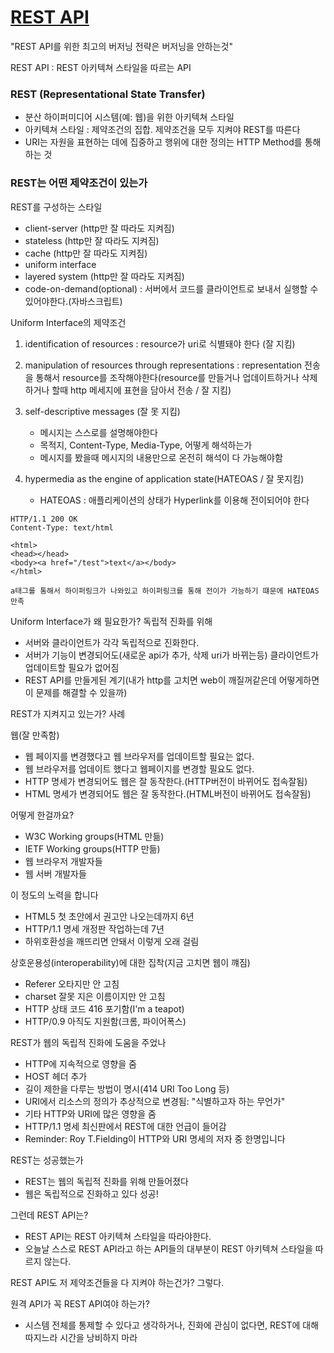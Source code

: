 # [REST API](https://poiemaweb.com/js-rest-api)

"REST API를 위한 최고의 버저닝 전략은 버저닝을 안하는것"

REST API : REST 아키텍쳐 스타일을 따르는 API

### REST (Representational State Transfer)

- 분산 하이퍼미디어 시스템(예: 웹)을 위한 아키텍쳐 스타일
- 아키텍쳐 스타일 : 제약조건의 집합. 제약조건을 모두 지켜야 REST를 따른다
-  URI는 자원을 표현하는 데에 집중하고 행위에 대한 정의는 HTTP Method를 통해 하는 것

### REST는 어떤 제약조건이 있는가

REST를 구성하는 스타일
- client-server (http만 잘 따라도 지켜짐)
- stateless (http만 잘 따라도 지켜짐)
- cache (http만 잘 따라도 지켜짐)
- uniform interface 
- layered system (http만 잘 따라도 지켜짐)
- code-on-demand(optional) : 서버에서 코드를 클라이언트로 보내서 실행할 수 있어야한다.(자바스크립트)

Uniform Interface의 제약조건
1. identification of resources : resource가 uri로 식별돼야 한다 (잘 지킴)
2. manipulation of resources through representations : representation 전송을 통해서 resource를 조작해야한다(resource를 만들거나 업데이트하거나 삭제하거나 할때 http 메세지에 표현을 담아서 전송 / 잘 지킴)
3. self-descriptive messages (잘 못 지킴)
    - 메시지는 스스로를 설명해야한다
    - 목적지, Content-Type, Media-Type, 어떻게 해석하는가
    - 메시지를 봤을때 메시지의 내용만으로 온전히 해석이 다 가능해야함

4. hypermedia as the engine of application state(HATEOAS / 잘 못지킴)
    - HATEOAS : 애플리케이션의 상태가 Hyperlink를 이용해 전이되어야 한다
```
HTTP/1.1 200 OK
Content-Type: text/html

<html>
<head></head>
<body><a href="/test">text</a></body>
</html>

a태그를 통해서 하이퍼링크가 나와있고 하이퍼링크를 통해 전이가 가능하기 떄문에 HATEOAS 만족

```

Uniform Interface가 왜 필요한가?
독립적 진화를 위해
- 서버와 클라이언트가 각각 독립적으로 진화한다. 
- 서버가 기능이 변경되어도(새로운 api가 추가, 삭제 uri가 바뀌는등) 클라이언트가 업데이트할 필요가 없어짐 
- REST API를 만들게된 계기(내가 http를 고치면 web이 깨질꺼같은데 어떻게하면 이 문제를 해결할 수 있을까)

REST가 지켜지고 있는가? 사례

웹(잘 만족함)
- 웹 페이지를 변경했다고 웹 브라우저를 업데이트할 필요는 없다.
- 웹 브라우저를 업데이트 했다고 웹페이지를 변경할 필요도 없다.
- HTTP 명세가 변경되어도 웹은 잘 동작한다.(HTTP버전이 바뀌어도 접속잘됨)
- HTML 명세가 변경되어도 웹은 잘 동작한다.(HTML버전이 바뀌어도 접속잘됨)

어떻게 한걸까요?
- W3C Working groups(HTML 만듦)
- IETF Working groups(HTTP 만듦)
- 웹 브라우저 개발자들
- 웹 서버 개발자들

이 정도의 노력을 합니다
- HTML5 첫 초안에서 권고안 나오는데까지 6년
- HTTP/1.1 명세 개정판 작업하는데 7년
- 하위호환성을 깨뜨리면 안돼서 이렇게 오래 걸림

상호운용성(interoperability)에 대한 집착(지금 고치면 웹이 꺠짐)
- Referer 오타지만 안 고침
- charset 잘못 지은 이름이지만 안 고침
- HTTP 상태 코드 416 포기함(I'm a teapot)
- HTTP/0.9 아직도 지원함(크롬, 파이어폭스)

REST가 웹의 독립적 진화에 도움을 주었나
- HTTP에 지속적으로 영향을 줌
- HOST 헤더 추가
- 길이 제한을 다루는 방법이 명시(414 URI Too Long 등)
- URI에서 리소스의 정의가 추상적으로 변경됨: "식별하고자 하는 무언가"
- 기타 HTTP와 URI에 많은 영향을 줌
- HTTP/1.1 명세 최신판에서 REST에 대한 언급이 들어감
- Reminder: Roy T.Fielding이 HTTP와 URI 명세의 저자 중 한명입니다

REST는 성공했는가
- REST는 웹의 독립적 진화를 위해 만들어졌다
- 웹은 독립적으로 진화하고 있다 성공!

그런데 REST API는?
- REST API는 REST 아키텍쳐 스타일을 따라야한다.
- 오늘날 스스로 REST API라고 하는 API들의 대부분이 REST 아키텍쳐 스타일을 따르지 않는다.

REST API도 저 제약조건들을 다 지켜야 하는건가? 그렇다.

원격 API가 꼭 REST API여야 하는가?
- 시스템 전체를 통제할 수 있다고 생각하거나, 진화에 관심이 없다면, REST에 대해 따지느라 시간을 낭비하지 마라
